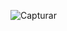 
![Capturar](https://user-images.githubusercontent.com/54459438/70867486-bf92bc00-1f54-11ea-98ed-abf8588dbc8e.PNG)
